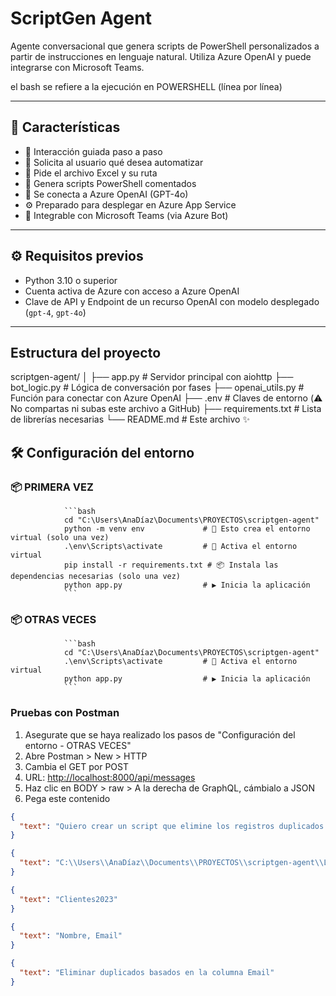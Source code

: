 # ScriptGen Agent

Agente conversacional que genera scripts de PowerShell personalizados a partir de instrucciones en lenguaje natural. Utiliza Azure OpenAI y puede integrarse con Microsoft Teams.

el bash se refiere a la ejecución en POWERSHELL (línea por línea)


---

## 📌 Características

- 🤖 Interacción guiada paso a paso
- 📝 Solicita al usuario qué desea automatizar
- 📂 Pide el archivo Excel y su ruta
- 🧾 Genera scripts PowerShell comentados
- 🧠 Se conecta a Azure OpenAI (GPT-4o)
- ⚙️ Preparado para desplegar en Azure App Service
- 💬 Integrable con Microsoft Teams (via Azure Bot)

---

## ⚙️ Requisitos previos

- Python 3.10 o superior
- Cuenta activa de Azure con acceso a Azure OpenAI
- Clave de API y Endpoint de un recurso OpenAI con modelo desplegado (`gpt-4`, `gpt-4o`)

---

## Estructura del proyecto

scriptgen-agent/
│
├── app.py               # Servidor principal con aiohttp
├── bot_logic.py         # Lógica de conversación por fases
├── openai_utils.py      # Función para conectar con Azure OpenAI
├── .env                 # Claves de entorno (⚠️ No compartas ni subas este archivo a GitHub)
├── requirements.txt     # Lista de librerías necesarias
└── README.md            # Este archivo ✨

## 🛠️ Configuración del entorno

### 📦 PRIMERA VEZ

                ```bash
                cd "C:\Users\AnaDíaz\Documents\PROYECTOS\scriptgen-agent"
                python -m venv env             # 🔧 Esto crea el entorno virtual (solo una vez)
                .\env\Scripts\activate         # 🚀 Activa el entorno virtual
                pip install -r requirements.txt # 📦 Instala las dependencias necesarias (solo una vez)
                python app.py                  # ▶️ Inicia la aplicación
                ```

### 📦 OTRAS VECES

                ```bash
                cd "C:\Users\AnaDíaz\Documents\PROYECTOS\scriptgen-agent"
                .\env\Scripts\activate         # 🚀 Activa el entorno virtual
                python app.py                  # ▶️ Inicia la aplicación
                ```

### Pruebas con Postman

1) Asegurate que se haya realizado los pasos de "Configuración del entorno - OTRAS VECES"
2) Abre Postman > New > HTTP
3) Cambia el GET por POST
4) URL: <http://localhost:8000/api/messages>
5) Haz clic en BODY > raw > A la derecha de GraphQL, cámbialo a JSON
6) Pega este contenido

```json
{
  "text": "Quiero crear un script que elimine los registros duplicados según el correo"
}

{
  "text": "C:\\Users\\AnaDíaz\\Documents\\PROYECTOS\\scriptgen-agent\\Lista_clientes.xlsx"
}

{
  "text": "Clientes2023"
}

{
  "text": "Nombre, Email"
}

{
  "text": "Eliminar duplicados basados en la columna Email"
}
```
